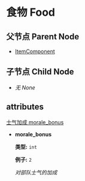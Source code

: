 # 食物 Food

## 父节点 Parent Node

* [ItemComponent](./)

## 子节点 Child Node

* _无 None_

## attributes

[士气加成 morale\_bonus](food.md#morale_bonus)

* **morale\_bonus**

  **类型:**  `int`    

  **例子:** `2`  

  _对部队士气的加成_  

